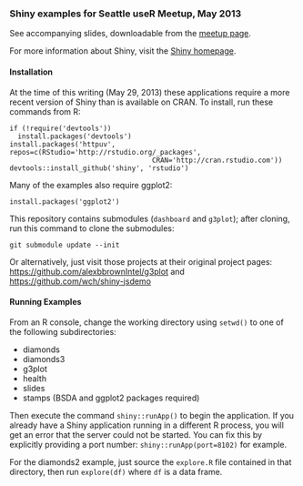 ### Shiny examples for Seattle useR Meetup, May 2013

See accompanying slides, downloadable from the [meetup page](http://www.meetup.com/Seattle-useR/events/116710342/).

For more information about Shiny, visit the [Shiny homepage](http://rstudio.com/shiny).

#### Installation

At the time of this writing (May 29, 2013) these applications require a more recent version of Shiny than is available on CRAN. To install, run these commands from R:

```
if (!require('devtools'))
  install.packages('devtools')
install.packages('httpuv', repos=c(RStudio='http://rstudio.org/_packages',
                                   CRAN='http://cran.rstudio.com'))
devtools::install_github('shiny', 'rstudio')
```

Many of the examples also require ggplot2:

```
install.packages('ggplot2')
```

This repository contains submodules (`dashboard` and `g3plot`); after cloning, run this command to clone the submodules:

```
git submodule update --init
```

Or alternatively, just visit those projects at their original project pages: https://github.com/alexbbrownIntel/g3plot and https://github.com/wch/shiny-jsdemo

#### Running Examples

From an R console, change the working directory using `setwd()` to one of the following subdirectories:

* diamonds
* diamonds3
* g3plot
* health
* slides
* stamps (BSDA and ggplot2 packages required)

Then execute the command `shiny::runApp()` to begin the application. If you already have a Shiny application running in a different R process, you will get an error that the server could not be started. You can fix this by explicitly providing a port number: `shiny::runApp(port=8102)` for example.

For the diamonds2 example, just source the `explore.R` file contained in that directory, then run `explore(df)` where `df` is a data frame.
